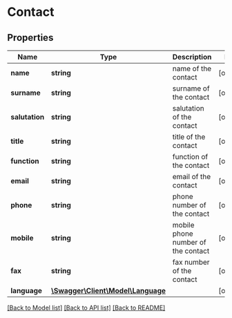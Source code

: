 # Contact

## Properties
Name | Type | Description | Notes
------------ | ------------- | ------------- | -------------
**name** | **string** | name of the contact | [optional] 
**surname** | **string** | surname of the contact | [optional] 
**salutation** | **string** | salutation of the contact | [optional] 
**title** | **string** | title of the contact | [optional] 
**function** | **string** | function of the contact | [optional] 
**email** | **string** | email of the contact | [optional] 
**phone** | **string** | phone number of the contact | [optional] 
**mobile** | **string** | mobile phone number of the contact | [optional] 
**fax** | **string** | fax number of the contact | [optional] 
**language** | [**\Swagger\Client\Model\Language**](Language.md) |  | [optional] 

[[Back to Model list]](../../README.md#documentation-for-models) [[Back to API list]](../../README.md#documentation-for-api-endpoints) [[Back to README]](../../README.md)

